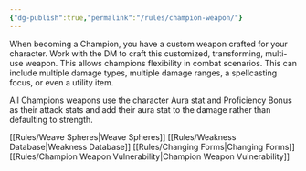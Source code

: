 ```yaml
---
{"dg-publish":true,"permalink":"/rules/champion-weapon/"}
---
```


When becoming a Champion, you have a custom weapon crafted for your character. Work with the DM to craft this customized, transforming, multi-use weapon. This allows champions flexibility in combat scenarios. This can include multiple damage types, multiple damage ranges, a spellcasting focus, or even a utility item. 

All Champions weapons use the character Aura stat and Proficiency Bonus as their attack stats and add their aura stat to the damage rather than defaulting to strength. 


[[Rules/Weave Spheres\|Weave Spheres]]
[[Rules/Weakness Database\|Weakness Database]]
[[Rules/Changing Forms\|Changing Forms]]
[[Rules/Champion Weapon Vulnerability\|Champion Weapon Vulnerability]]

